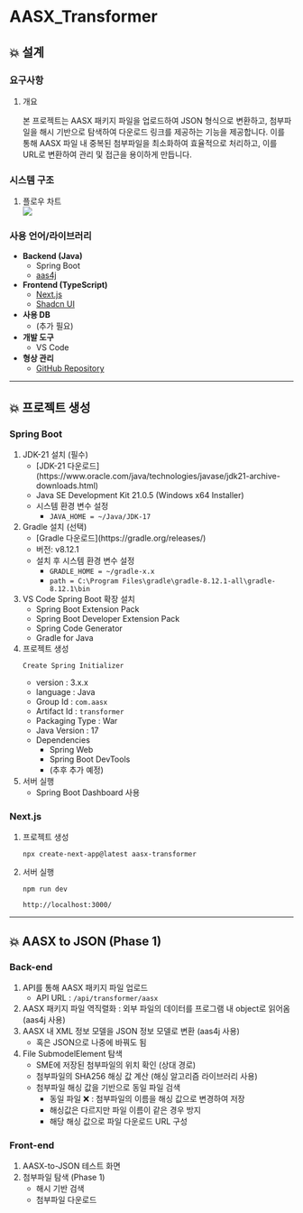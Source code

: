 # AASX_Transformer

## 💥 설계

### 요구사항

1. 개요

   본 프로젝트는 AASX 패키지 파일을 업로드하여 JSON 형식으로 변환하고, 첨부파일을 해시 기반으로 탐색하여 다운로드 링크를 제공하는 기능을 제공합니다. 이를 통해 AASX 파일 내 중복된 첨부파일을 최소화하여 효율적으로 처리하고, 이를 URL로 변환하여 관리 및 접근을 용이하게 만듭니다.

### 시스템 구조

<ol>
  <li>플로우 차트</li>
  <img src="https://github.com/user-attachments/assets/d1f9777c-4a8d-4d4d-806f-23d6b062191f">
</ol>

### 사용 언어/라이브러리

- **Backend (Java)**
  - Spring Boot
  - [aas4j](https://github.com/eclipse-aas4j/aas4j)
- **Frontend (TypeScript)**
  - [Next.js](https://nextjs.org/)
  - [Shadcn UI](https://ui.shadcn.com/)
- **사용 DB**
  - (추가 필요)
- **개발 도구**
  - VS Code
- **형상 관리**
  - [GitHub Repository](https://github.com/downying/AASX-Transformer.git)

---

## 💥 프로젝트 생성

### Spring Boot

<ol>
  <li>JDK-21 설치 (필수)
    <ul>
      <li>[JDK-21 다운로드](https://www.oracle.com/java/technologies/javase/jdk21-archive-downloads.html)</li>
      <li>Java SE Development Kit 21.0.5 (Windows x64 Installer)</li>
      <li>시스템 환경 변수 설정
        <ul>
          <li><code>JAVA_HOME = ~/Java/JDK-17</code></li>
        </ul>
      </li>
    </ul>
  </li>
  <li>Gradle 설치 (선택)
    <ul>
      <li>[Gradle 다운로드](https://gradle.org/releases/)</li>
      <li>버전: v8.12.1</li>
      <li>설치 후 시스템 환경 변수 설정
        <ul>
          <li><code>GRADLE_HOME = ~/gradle-x.x</code></li>
          <li><code>path = C:\Program Files\gradle\gradle-8.12.1-all\gradle-8.12.1\bin</code></li>
        </ul>
      </li>
    </ul>
  </li>
  <li>VS Code Spring Boot 확장 설치
    <ul>
      <li>Spring Boot Extension Pack</li>
      <li>Spring Boot Developer Extension Pack</li>
      <li>Spring Code Generator</li>
      <li>Gradle for Java</li>
    </ul>
  </li>
  <li>프로젝트 생성
    <pre><code>Create Spring Initializer</code></pre>
    <ul>
      <li>version : 3.x.x</li>
      <li>language : Java</li>
      <li>Group Id : <code>com.aasx</code></li>
      <li>Artifact Id : <code>transformer</code></li>
      <li>Packaging Type : War</li>
      <li>Java Version : 17</li>
      <li>Dependencies
        <ul>
          <li>Spring Web</li>
          <li>Spring Boot DevTools</li>
          <li>(추후 추가 예정)</li>
        </ul>
      </li>
    </ul>
  </li>
  <li>서버 실행
    <ul>
      <li>Spring Boot Dashboard 사용</li>
    </ul>
  </li>
</ol>



### Next.js

<ol>
  <li>프로젝트 생성
    <pre><code>npx create-next-app@latest aasx-transformer</code></pre>
  </li>
  <li>서버 실행
    <pre><code>npm run dev</code></pre>
    <pre><code>http://localhost:3000/</code></pre>
  </li>
</ol>

---

## 💥 AASX to JSON (Phase 1)

### Back-end

<ol>
  <li>API를 통해 AASX 패키지 파일 업로드
    <ul>
      <li>API URL : <code>/api/transformer/aasx</code></li>
    </ul>
  </li>
  <li>AASX 패키지 파일 역직렬화 : 외부 파일의 데이터를 프로그램 내 object로 읽어옴 (aas4j 사용)</li>
  <li>AASX 내 XML 정보 모델을 JSON 정보 모델로 변환 (aas4j 사용)
    <ul>
      <li>혹은 JSON으로 나중에 바꿔도 됨</li>
    </ul>
  </li>
  <li>File SubmodelElement 탐색
    <ul>
      <li>SME에 저장된 첨부파일의 위치 확인 (상대 경로)</li>
      <li>첨부파일의 SHA256 해싱 값 계산 (해싱 알고리즘 라이브러리 사용)</li>
      <li>첨부파일 해싱 값을 기반으로 동일 파일 검색
        <ul>
          <li>동일 파일 ❌ : 첨부파일의 이름을 해싱 값으로 변경하여 저장</li>
          <li>해싱값은 다르지만 파일 이름이 같은 경우 방지</li>
          <li>해당 해싱 값으로 파일 다운로드 URL 구성</li>
        </ul>
      </li>
    </ul>
  </li>
</ol>



### Front-end

<ol>
  <li>AASX-to-JSON 테스트 화면</li>
  <li>첨부파일 탐색 (Phase 1)
    <ul>
      <li>해시 기반 검색</li>
      <li>첨부파일 다운로드</li>
    </ul>
  </li>
</ol>


<br/>


